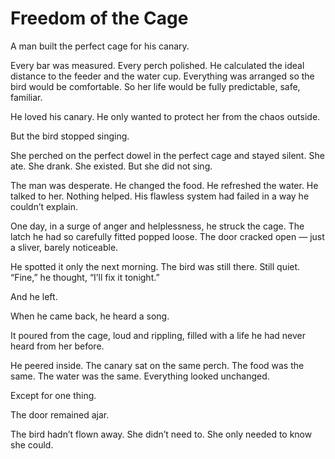 # Freedom of the Cage

A man built the perfect cage for his canary.

Every bar was measured. Every perch polished. He calculated the ideal distance to the feeder and the water cup. Everything was arranged so the bird would be comfortable. So her life would be fully predictable, safe, familiar.

He loved his canary. He only wanted to protect her from the chaos outside.

But the bird stopped singing.

She perched on the perfect dowel in the perfect cage and stayed silent. She ate. She drank. She existed. But she did not sing.

The man was desperate. He changed the food. He refreshed the water. He talked to her. Nothing helped. His flawless system had failed in a way he couldn’t explain.

One day, in a surge of anger and helplessness, he struck the cage. The latch he had so carefully fitted popped loose. The door cracked open — just a sliver, barely noticeable.

He spotted it only the next morning. The bird was still there. Still quiet. “Fine,” he thought, “I’ll fix it tonight.”

And he left.

When he came back, he heard a song.

It poured from the cage, loud and rippling, filled with a life he had never heard from her before.

He peered inside. The canary sat on the same perch. The food was the same. The water was the same. Everything looked unchanged.

Except for one thing.

The door remained ajar.

The bird hadn’t flown away. She didn’t need to. She only needed to know she could.

